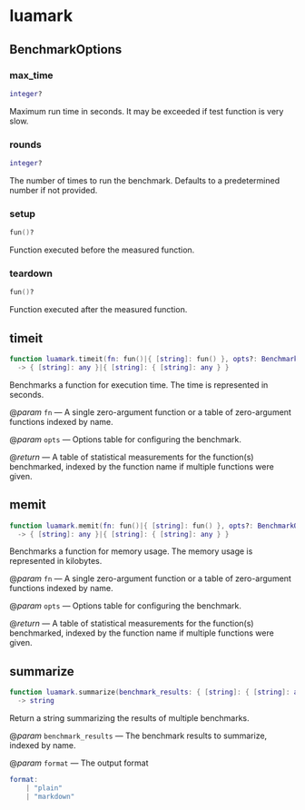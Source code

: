 # luamark

## BenchmarkOptions

### max_time

```lua
integer?
```

Maximum run time in seconds. It may be exceeded if test function is very slow.

### rounds

```lua
integer?
```

The number of times to run the benchmark. Defaults to a predetermined number if not provided.

### setup

```lua
fun()?
```

Function executed before the measured function.

### teardown

```lua
fun()?
```

Function executed after the measured function.

## timeit

```lua
function luamark.timeit(fn: fun()|{ [string]: fun() }, opts?: BenchmarkOptions)
  -> { [string]: any }|{ [string]: { [string]: any } }
```

Benchmarks a function for execution time. The time is represented in seconds.

@_param_ `fn` — A single zero-argument function or a table of zero-argument functions indexed by name.

@_param_ `opts` — Options table for configuring the benchmark.

@_return_ — A table of statistical measurements for the function(s) benchmarked, indexed by the function name if multiple functions were given.

## memit

```lua
function luamark.memit(fn: fun()|{ [string]: fun() }, opts?: BenchmarkOptions)
  -> { [string]: any }|{ [string]: { [string]: any } }
```

Benchmarks a function for memory usage. The memory usage is represented in kilobytes.

@_param_ `fn` — A single zero-argument function or a table of zero-argument functions indexed by name.

@_param_ `opts` — Options table for configuring the benchmark.

@_return_ — A table of statistical measurements for the function(s) benchmarked, indexed by the function name if multiple functions were given.

## summarize

```lua
function luamark.summarize(benchmark_results: { [string]: { [string]: any } }, format?: "markdown"|"plain")
  -> string
```

Return a string summarizing the results of multiple benchmarks.

@_param_ `benchmark_results` — The benchmark results to summarize, indexed by name.

@_param_ `format` — The output format

```lua
format:
    | "plain"
    | "markdown"
```
